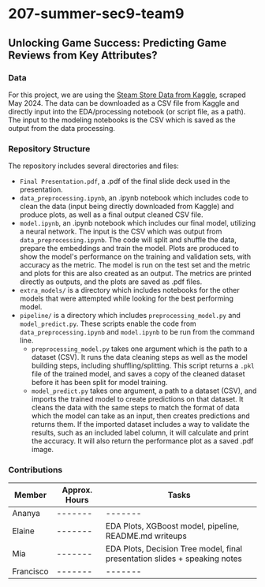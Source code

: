 # 207-summer-sec9-team9

## Unlocking Game Success: Predicting Game Reviews from Key Attributes?

### Data
For this project, we are using the [Steam Store Data from Kaggle](https://www.kaggle.com/datasets/amanbarthwal/steam-store-data/data), scraped May 2024. The data can be downloaded as a CSV file from Kaggle and directly input into the EDA/processing notebook (or script file, as a path). The input to the modeling notebooks is the CSV which is saved as the output from the data processing.

### Repository Structure

The repository includes several directories and files:
* ```Final Presentation.pdf```, a .pdf of the final slide deck used in the presentation.
* ```data_preprocessing.ipynb```, an .ipynb notebook which includes code to clean the data (input being directly downloaded from Kaggle) and produce plots, as well as a final output cleaned CSV file.
* ```model.ipynb```, an .ipynb notebook which includes our final model, utilizing a neural network. The input is the CSV which was output from ```data_preprocessing.ipynb```. The code will split and shuffle the data, prepare the embeddings and train the model. Plots are produced to show the model's performance on the training and validation sets, with accuracy as the metric. The model is run on the test set and the metric and plots for this are also created as an output. The metrics are printed directly as outputs, and the plots are saved as .pdf files.
* ```extra_models/``` is a directory which includes notebooks for the other models that were attempted while looking for the best performing model.
* ```pipeline/``` is a directory which includes ```preprocessing_model.py``` and ```model_predict.py```. These scripts enable the code from ```data_preprocessing.ipynb``` and ```model.ipynb``` to be run from the command line.
  - ```preprocessing_model.py``` takes one argument which is the path to a dataset (CSV). It runs the data cleaning steps as well as the model building steps, including shuffling/splitting. This script returns a ```.pkl``` file of the trained model, and saves a copy of the cleaned dataset before it has been split for model training.
  - ```model_predict.py``` takes one argument, a path to a dataset (CSV), and imports the trained model to create predictions on that dataset. It cleans the data with the same steps to match the format of data which the model can take as an input, then creates predictions and returns them. If the imported dataset includes a way to validate the results, such as an included label column, it will calculate and print the accuracy. It will also return the performance plot as a saved .pdf image.

### Contributions 
| Member    | Approx. Hours | Tasks |
| -------- | ------- | ------- |
| Ananya  | -------  | ------- |
| Elaine | ------- | EDA Plots, XGBoost model, pipeline, README.md writeups |
| Mia    | -------  | EDA Plots, Decision Tree model, final presentation slides + speaking notes |
| Francisco  | -------  | ------- |
